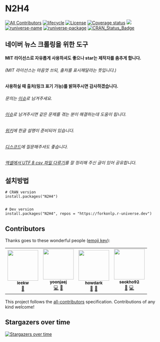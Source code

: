 # N2H4 
[![All Contributors](https://img.shields.io/badge/all_contributors-4-orange.svg)](#contributors)
[![lifecycle](https://img.shields.io/badge/lifecycle-maturing-blue.svg)](https://www.tidyverse.org/lifecycle/#maturing) 
[![License](https://img.shields.io/github/license/mashape/apistatus.svg)](https://opensource.org/licenses/mit-license.php) 
[![Coverage status](https://codecov.io/gh/forkonlp/N2H4/branch/master/graph/badge.svg)](https://codecov.io/github/forkonlp/N2H4?branch=master) 
[![](https://cranlogs.r-pkg.org/badges/N2H4)](https://cran.r-project.org/package=N2H4)
[![runiverse-name](https://forkonlp.r-universe.dev/badges/:name)](https://forkonlp.r-universe.dev/)
[![runiverse-package](https://forkonlp.r-universe.dev/badges/N2H4)](https://forkonlp.r-universe.dev/ui#packages)
[![CRAN_Status_Badge](http://www.r-pkg.org/badges/version/N2H4)](https://cran.r-project.org/package=N2H4)

## 네이버 뉴스 크롤링을 위한 도구
#### MIT 라이선스로 자유롭게 사용하셔도 좋으나 star는 제작자를 춤추게 합니다.
###### (MIT 라이선스는 마음껏 쓰되, 출처를 표시해달라는 뜻입니다.)
#### 사용하실 때 출처(링크 표기 가능)를 밝혀주시면 감사하겠습니다.
###### 문의는 [이슈](https://github.com/forkonlp/N2H4/issues/new)로 남겨주세요.    
###### [이슈](https://github.com/forkonlp/N2H4/issues)로 남겨주시면 같은 문제를 겪는 분이 해결하는데 도움이 됩니다.
###### [위키](https://github.com/forkonlp/N2H4/wiki/)에 한글 설명이 준비되어 있습니다.
###### [디스코드](https://discord.gg/vbtUxnPXab)에 질문해주셔도 좋습니다.
###### [엑셀에서 UTF 8 csv 파일 다루기](https://github.com/forkonlp/N2H4/wiki/%EC%97%91%EC%85%80%EC%97%90%EC%84%9C-UTF-8-csv-%ED%8C%8C%EC%9D%BC-%EB%8B%A4%EB%A3%A8%EA%B8%B0)를 잘 정리해 주신 글이 있어 공유합니다.

## 설치방법

```
# CRAN version
install.packages("N2H4")


# Dev version
install.packages("N2H4", repos = "https://forkonlp.r-universe.dev")
```

## Contributors

Thanks goes to these wonderful people ([emoji key](https://allcontributors.org/docs/en/emoji-key)):

<!-- ALL-CONTRIBUTORS-LIST:START - Do not remove or modify this section -->
<!-- prettier-ignore-start -->
<!-- markdownlint-disable -->
<table>
  <tr>
    <td align="center"><a href="https://github.com/LeeKwangHo"><img src="https://avatars3.githubusercontent.com/u/10602776?v=4?s=100" width="100px;" alt=""/><br /><sub><b>leekw</b></sub></a><br /><a href="https://github.com/forkonlp/N2H4/issues?q=author%3ALeeKwangHo" title="Bug reports">🐛</a></td>
    <td align="center"><a href="https://github.com/yoonjaej"><img src="https://avatars0.githubusercontent.com/u/15105968?v=4?s=100" width="100px;" alt=""/><br /><sub><b>yoonjaej</b></sub></a><br /><a href="https://github.com/forkonlp/N2H4/commits?author=yoonjaej" title="Code">💻</a> <a href="https://github.com/forkonlp/N2H4/issues?q=author%3Ayoonjaej" title="Bug reports">🐛</a></td>
    <td align="center"><a href="https://github.com/howdark"><img src="https://avatars3.githubusercontent.com/u/8063927?v=4?s=100" width="100px;" alt=""/><br /><sub><b>howdark</b></sub></a><br /><a href="https://github.com/forkonlp/N2H4/issues?q=author%3Ahowdark" title="Bug reports">🐛</a> <a href="https://github.com/forkonlp/N2H4/commits?author=howdark" title="Documentation">📖</a></td>
    <td align="center"><a href="https://github.com/seokho92"><img src="https://avatars.githubusercontent.com/u/22064612?v=4?s=100" width="100px;" alt=""/><br /><sub><b>seokho92</b></sub></a><br /><a href="#ideas-seokho92" title="Ideas, Planning, & Feedback">🤔</a> <a href="https://github.com/forkonlp/N2H4/commits?author=seokho92" title="Code">💻</a></td>
  </tr>
</table>

<!-- markdownlint-restore -->
<!-- prettier-ignore-end -->

<!-- ALL-CONTRIBUTORS-LIST:END -->

This project follows the [all-contributors](https://github.com/all-contributors/all-contributors) specification. Contributions of any kind welcome!


## Stargazers over time

[![Stargazers over time](https://starchart.cc/forkonlp/N2H4.svg)](https://starchart.cc/forkonlp/N2H4)
